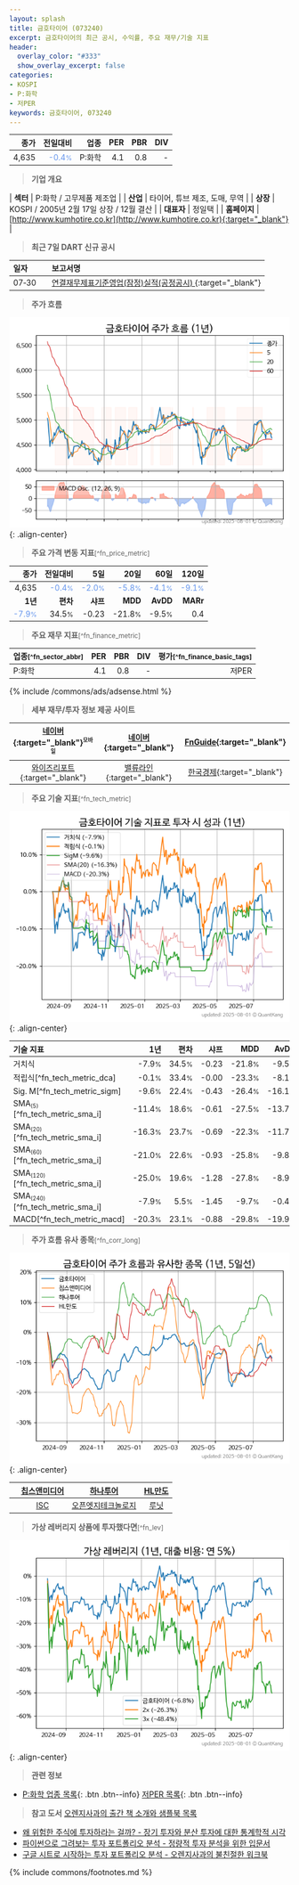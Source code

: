 ```yaml
---
layout: splash
title: 금호타이어 (073240)
excerpt: 금호타이어의 최근 공시, 수익률, 주요 재무/기술 지표
header:
  overlay_color: "#333"
  show_overlay_excerpt: false
categories:
- KOSPI
- P:화학
- 저PER
keywords: 금호타이어, 073240
---
```


| **종가** | **전일대비** | **업종** | **PER** | **PBR** | **DIV** |
| -------: | -----------: | -------: | ------: | ------: | ------: |
| 4,635 | <span style="color: cornflowerblue">-0.4<small>%</small></span> | P:화학 | 4.1 | 0.8 | - |

<!-- more -->


> **기업 개요**<a id="company"></a>

| <span style="white-space:nowrap;">**섹터**</span> | P:화학 / 고무제품 제조업 |
| <span style="white-space:nowrap;">**산업**</span> | 타이어, 튜브 제조, 도매, 무역 |
| <span style="white-space:nowrap;">**상장**</span> | KOSPI / 2005년 2월 17일 상장 / 12월 결산 |
| <span style="white-space:nowrap;">**대표자**</span> | 정일택 |
| <span style="white-space:nowrap;">**홈페이지**</span> | [http://www.kumhotire.co.kr](http://www.kumhotire.co.kr){:target="_blank"} |


> **최근 7일 DART 신규 공시**<a id="dart"></a>

| **일자** |      | **보고서명** |
| :------- | :--- | :----------- |
| 07&#x2011;30 | | [연결재무제표기준영업(잠정)실적(공정공시)              ](https://dart.fss.or.kr/dsaf001/main.do?rcpNo=20250730800416){:target="_blank"} |


> **주가 흐름**<a id="price"></a>

![073240](/stock/images/073240.png){: .align-center}


> **주요 가격 변동 지표**<small>[^fn_price_metric]</small>

| **종가** | **전일대비** | **5일** | **20일** | **60일** | **120일** |
| -------: | -----------: | ------: | -------: | -------: | --------: |
| 4,635 | <span style="color: cornflowerblue">-0.4<small>%</small></span> | <span style="color: cornflowerblue">-2.0<small>%</small></span> | <span style="color: cornflowerblue">-5.8<small>%</small></span> | <span style="color: cornflowerblue">-4.1<small>%</small></span> | <span style="color: cornflowerblue">-9.1<small>%</small></span> |
| **1년** | **편차** | **샤프** | **MDD** | **AvDD** | **MARr** |
| <span style="color: cornflowerblue">-7.9<small>%</small></span> | 34.5<small>%</small> | -0.23 | -21.8<small>%</small> | -9.5<small>%</small> | 0.4 |


> **주요 재무 지표**<small>[^fn_finance_metric]</small>

| **업종**<small>[^fn_sector_abbr]</small> | **PER** | **PBR** | **DIV** | **평가**<small>[^fn_finance_basic_tags]</small> |
| :--------------------------------------- | ------: | ------: | ------: | ----------------------------------------------: |
| P:화학 | 4.1 | 0.8 | - | 저PER |



{% include /commons/ads/adsense.html %}

> **세부 재무/투자 정보 제공 사이트**

| [네이버](https://m.stock.naver.com/domestic/stock/073240/finance/summary){:target="_blank"}<sup><small>모바일</small></sup> | [네이버](https://finance.naver.com/item/coinfo.naver?code=073240){:target="_blank"} | [FnGuide](https://comp.fnguide.com/SVO2/ASP/SVD_Invest.asp?gicode=A073240&MenuYn=Y){:target="_blank"} |
| :---: | :---: | :---: |
| [와이즈리포트](https://comp.wisereport.co.kr/company/c1040001.aspx?cmp_cd=073240){:target="_blank"} | [밸류라인](https://www.valueline.co.kr/finance/summary/073240){:target="_blank"} | [한국경제](https://markets.hankyung.com/stock/073240/financial-summary){:target="_blank"} |


> **주요 기술 지표**<small>[^fn_tech_metric]</small>


![073240](/stock/images/073240_tech.png){: .align-center}

| **기술 지표** | **1년** | **편차** | **샤프** | **MDD** | **AvDD** |
| :------------ | ------: | -----------: | -------: | ------: | -------: |
| 거치식 | -7.9<small>%</small> | 34.5<small>%</small> | -0.23 | -21.8<small>%</small> | -9.5<small>%</small> |
| 적립식[^fn_tech_metric_dca] | -0.1<small>%</small> | 33.4<small>%</small> | -0.00 | -23.3<small>%</small> | -8.1<small>%</small> |
| Sig. M[^fn_tech_metric_sigm] | -9.6<small>%</small> | 22.4<small>%</small> | -0.43 | -26.4<small>%</small> | -16.1<small>%</small> |
| SMA<small><sub>(5)</sub></small>[^fn_tech_metric_sma_i] | -11.4<small>%</small> | 18.6<small>%</small> | -0.61 | -27.5<small>%</small> | -13.7<small>%</small> |
| SMA<small><sub>(20)</sub></small>[^fn_tech_metric_sma_i] | -16.3<small>%</small> | 23.7<small>%</small> | -0.69 | -22.3<small>%</small> | -11.7<small>%</small> |
| SMA<small><sub>(60)</sub></small>[^fn_tech_metric_sma_i] | -21.0<small>%</small> | 22.6<small>%</small> | -0.93 | -25.8<small>%</small> | -9.8<small>%</small> |
| SMA<small><sub>(120)</sub></small>[^fn_tech_metric_sma_i] | -25.0<small>%</small> | 19.6<small>%</small> | -1.28 | -27.8<small>%</small> | -8.9<small>%</small> |
| SMA<small><sub>(240)</sub></small>[^fn_tech_metric_sma_i] | -7.9<small>%</small> | 5.5<small>%</small> | -1.45 | -9.7<small>%</small> | -0.4<small>%</small> |
| MACD[^fn_tech_metric_macd] | -20.3<small>%</small> | 23.1<small>%</small> | -0.88 | -29.8<small>%</small> | -19.9<small>%</small> |


> **주가 흐름 유사 종목**<a id="corr"></a><small>[^fn_corr_long]</small>

![073240](/stock/images/073240_corr.png){: .align-center}

|       | [칩스앤미디어](/094360/) | [하나투어](/039130/) | [HL만도](/204320/) |
| :---: | :------------------------------------: | :------------------------------------: | :------------------------------------: |
|       | [ISC](/095340/) | [오픈엣지테크놀로지](/394280/) | [루닛](/328130/) |


> **가상 레버리지 상품에 투자했다면**<a id="2x"></a><small>[^fn_lev]</small>

![073240](/stock/images/073240_2x.png){: .align-center}


> **관련 정보**

- [P:화학 업종 목록](/stats/sector/kospi_업종_화학_종목/){: .btn .btn--info} [저PER 목록](/fn/fn_low_per/){: .btn .btn--info}

> **참고 도서** [오렌지사과의 출간 책 소개와 샘플북 목록](https://kongdori.tistory.com/691)

- [왜 위험한 주식에 투자하라는 걸까? - 장기 투자와 분산 투자에 대한 통계학적 시각](https://kongdori.tistory.com/421)
- [파이썬으로 그려보는 투자 포트폴리오 분석  - 정량적 투자 분석을 위한 입문서](https://kongdori.tistory.com/643)
- [구글 시트로 시작하는 투자 포트폴리오 분석 - 오렌지사과의 불친절한 워크북](https://kongdori.tistory.com/449)


{% include commons/footnotes.md %}